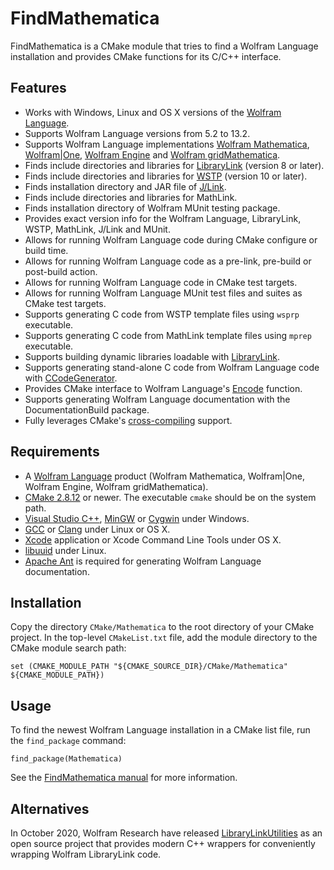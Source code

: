 FindMathematica
===============

FindMathematica is a CMake module that tries to find a Wolfram Language installation and
provides CMake functions for its C/C++ interface.

Features
--------

* Works with Windows, Linux and OS X versions of the [Wolfram Language][wlang].
* Supports Wolfram Language versions from 5.2 to 13.2.
* Supports Wolfram Language implementations [Wolfram Mathematica][wmma],
  [Wolfram|One][wone], [Wolfram Engine][weng] and [Wolfram gridMathematica][wgrid].
* Finds include directories and libraries for [LibraryLink][wll] (version 8 or later).
* Finds include directories and libraries for [WSTP][wstp] (version 10 or later).
* Finds installation directory and JAR file of [J/Link][jlnk].
* Finds include directories and libraries for MathLink.
* Finds installation directory of Wolfram MUnit testing package.
* Provides exact version info for the Wolfram Language, LibraryLink, WSTP, MathLink, 
  J/Link and MUnit.
* Allows for running Wolfram Language code during CMake configure or build time.
* Allows for running Wolfram Language code as a pre-link, pre-build or post-build action.
* Allows for running Wolfram Language code in CMake test targets.
* Allows for running Wolfram Language MUnit test files and suites as CMake test targets.
* Supports generating C code from WSTP template files using `wsprp` executable.
* Supports generating C code from MathLink template files using `mprep` executable.
* Supports building dynamic libraries loadable with [LibraryLink][wll].
* Supports generating stand-alone C code from Wolfram Language code with [CCodeGenerator][ccg].
* Provides CMake interface to Wolfram Language's [Encode][encd] function.
* Supports generating Wolfram Language documentation with the DocumentationBuild package.
* Fully leverages CMake's [cross-compiling][ccrc] support.

Requirements
------------

* A [Wolfram Language][wlang] product (Wolfram Mathematica, Wolfram|One, Wolfram Engine, 
  Wolfram gridMathematica).
* [CMake 2.8.12][cmk] or newer. The executable `cmake` should be on the system path.
* [Visual Studio C++][vslstd], [MinGW][mingw] or [Cygwin][cgwn] under Windows.
* [GCC][gcc] or [Clang][clang] under Linux or OS X.
* [Xcode][xcdt] application or Xcode Command Line Tools under OS X.
* [libuuid][uuid] under Linux.
* [Apache Ant][aant] is required for generating Wolfram Language documentation. 

Installation
------------

Copy the directory `CMake/Mathematica` to the root directory of your CMake project. In the
top-level `CMakeList.txt` file, add the module directory to the CMake module search path:

    set (CMAKE_MODULE_PATH "${CMAKE_SOURCE_DIR}/CMake/Mathematica" ${CMAKE_MODULE_PATH})

Usage
-----

To find the newest Wolfram Language installation in a CMake list file, run the `find_package`
command:

    find_package(Mathematica)

See the [FindMathematica manual][manual] for more information.

Alternatives
------------

In October 2020, Wolfram Research have released [LibraryLinkUtilities][wllu] as an open source
project that provides modern C++ wrappers for conveniently wrapping Wolfram LibraryLink code.

[aant]:https://ant.apache.org/
[ccg]:https://reference.wolfram.com/language/CCodeGenerator/guide/CCodeGenerator.html
[ccrc]:https://gitlab.kitware.com/cmake/community/wikis/doc/cmake/CrossCompiling
[cgwn]:https://www.cygwin.com/
[clang]:https://clang.llvm.org/
[cmk]:https://cmake.org/download/
[encd]:https://reference.wolfram.com/language/ref/Encode.html
[gcc]:https://gcc.gnu.org/
[jlnk]:https://reference.wolfram.com/language/JLink/tutorial/Overview.html
[manual]:https://github.com/sakra/FindMathematica/blob/master/MANUAL.md
[mingw]:http://www.mingw.org/
[uuid]:https://linux.die.net/man/3/libuuid
[vslstd]:https://visualstudio.microsoft.com/
[weng]:https://www.wolfram.com/engine
[wgrid]:https://www.wolfram.com/gridmathematica/
[wlang]:https://www.wolfram.com/language
[wllu]:https://github.com/WolframResearch/LibraryLinkUtilities
[wll]:https://reference.wolfram.com/language/guide/LibraryLink.html
[wmma]:https://www.wolfram.com/mathematica/
[wone]:https://www.wolfram.com/wolfram-one/
[wstp]:https://reference.wolfram.com/language/tutorial/WSTPAndExternalProgramCommunicationOverview.html
[xcdt]:https://developer.apple.com/xcode/
